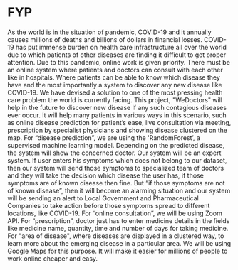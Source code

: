 # FYP
As the world is in the situation of pandemic, COVID-19 and it annually causes millions of deaths and billions of dollars in financial losses. COVID-19 has put immense burden on health care infrastructure all over the world due to which patients of other diseases are finding it difficult to get proper attention. Due to this pandemic, online work is given priority. There must be an online system where patients and doctors can consult with each other like in hospitals. Where patients can be able to know which disease they have and the most importantly a system to discover any new disease like COVID-19. We have devised a solution to one of the most pressing health care problem the world is currently facing. This project, "WeDoctors" will help in the future to discover new disease if any such contagious diseases ever occur. It will help many patients in various ways in this scenario, such as online disease prediction for patient’s ease, live consultation via meeting, prescription by specialist physicians and showing disease clustered on the map. For “disease prediction”, we are using the 'RandomForest’, a supervised machine learning model. Depending on the predicted disease, the system will show the concerned doctor. Our system will be an expert system. If user enters his symptoms which does not belong to our dataset, then our system will send those symptoms to specialized team of doctors and they will take the decision which disease the user has, if those symptoms are of known disease then fine. But “if those symptoms are not of known disease”, then it will become an alarming situation and our system will be sending an alert to Local Government and Pharmaceutical Companies to take action before those symptoms spread to different locations, like COVID-19. For “online consultation”, we will be using Zoom API. For “prescription”, doctor just has to enter medicine details in the fields like medicine name, quantity, time and number of days for taking medicine. For "area of disease", where diseases are displayed in a clustered way, to learn more about the emerging disease in a particular area. We will be using Google Maps for this purpose. It will make it easier for millions of people to work online cheaper and easy.
